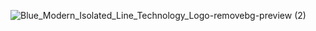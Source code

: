 
![Blue_Modern_Isolated_Line_Technology_Logo-removebg-preview (2)](https://user-images.githubusercontent.com/101751073/194983580-58506cdd-d0cc-4413-9a7b-95c0d474c580.png)

<!--
### Hi there 👋
**alberto8812/alberto8812** is a ✨ _special_ ✨ repository because its `README.md` (this file) appears on your GitHub profile.

Here are some ideas to get you started:

- 🔭 I’m currently working on ...
- 🌱 I’m currently learning ...
- 👯 I’m looking to collaborate on ...
- 🤔 I’m looking for help with ...
- 💬 Ask me about ...
- 📫 How to reach me: ...
- 😄 Pronouns: ...
- ⚡ Fun fact: ...
-->
